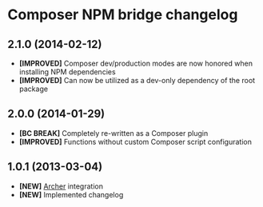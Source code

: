 # Composer NPM bridge changelog

## 2.1.0 (2014-02-12)

- **[IMPROVED]** Composer dev/production modes are now honored when installing
  NPM dependencies
- **[IMPROVED]** Can now be utilized as a dev-only dependency of the root
  package

## 2.0.0 (2014-01-29)

- **[BC BREAK]** Completely re-written as a Composer plugin
- **[IMPROVED]** Functions without custom Composer script configuration

## 1.0.1 (2013-03-04)

- **[NEW]** [Archer] integration
- **[NEW]** Implemented changelog

[Archer]: (https://github.com/IcecaveStudios/archer)

